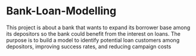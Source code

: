 # Bank-Loan-Modelling
This project is about a bank that wants to expand its borrower base among its depositors so the bank could benefit from the interest on loans. The purpose is to build a model to identify potential loan customers among depositors, improving success rates, and reducing campaign costs
